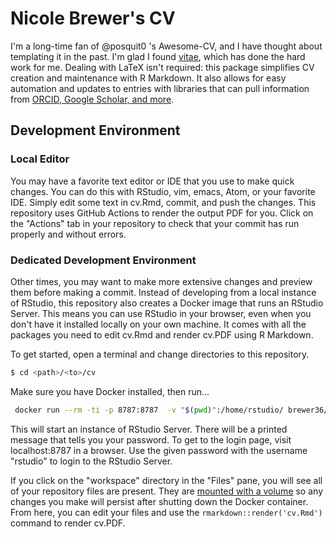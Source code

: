 # Nicole Brewer's CV

I'm a long-time fan of @posquit0 's Awesome-CV, and I have thought about templating it in the past. I'm glad I found [vitae](https://pkg.mitchelloharawild.com/vitae/index.html), which has done the hard work for me. Dealing with LaTeX isn't required: this package simplifies CV creation and maintenance with R Markdown. It also allows for easy automation and updates to entries with libraries that can pull information from [ORCID, Google Scholar, and more](https://pkg.mitchelloharawild.com/vitae/articles/data.html). 

## Development Environment

### Local Editor

You may have a favorite text editor or IDE that you use to make quick changes. You can do this with RStudio, vim, emacs, Atom, or your favorite IDE. Simply edit some text in cv.Rmd, commit, and push the changes. This repository uses GitHub Actions to render the output PDF for you. Click on the "Actions" tab in your repository to check that your commit has run properly and without errors.

### Dedicated Development Environment

Other times, you may want to make more extensive changes and preview them before making a commit. Instead of developing from a local instance of RStudio, this repository also creates a Docker image that runs an RStudio Server. This means you can use RStudio in your browser, even when you don't have it installed locally on your own machine. It comes with all the packages you need to edit cv.Rmd and render cv.PDF using R Markdown.

To get started, open a terminal and change directories to this repository. 

```bash
$ cd <path>/<to>/cv
```

Make sure you have Docker installed, then run...

```bash
 docker run --rm -ti -p 8787:8787  -v "$(pwd)":/home/rstudio/ brewer36/r-vitae
```

This will start an instance of RStudio Server. There will be a printed message that tells you your password. To get to the login page, visit localhost:8787 in a browser. Use the given password with the username "rstudio" to login to the RStudio Server.

If you click on the "workspace" directory in the "Files" pane, you will see all of your repository files are present. They are [mounted with a volume](https://rocker-project.org/use/shared_volumes.html#bind-mounts) so any changes you make will persist after shutting down the Docker container. From here, you can edit your files and use the `rmarkdown::render('cv.Rmd')` command to render cv.PDF.
